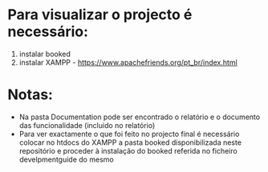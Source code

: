 # Para visualizar o projecto é necessário:
1. instalar booked
2. instalar XAMPP - https://www.apachefriends.org/pt_br/index.html

# Notas:
- Na pasta Documentation pode ser encontrado o relatório e o documento das funcionalidade (incluido no relatório)
- Para ver exactamente o que foi feito no projecto final é necessário colocar no htdocs do XAMPP a pasta booked disponibilizada neste repositório e proceder à instalação do booked referida no ficheiro develpmentguide do mesmo
